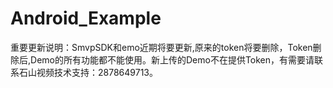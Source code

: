 Android_Example
===============

重要更新说明：SmvpSDK和emo近期将要更新,原来的token将要删除，Token删除后,Demo的所有功能都不能使用。新上传的Demo不在提供Token，有需要请联系石山视频技术支持：2878649713。

